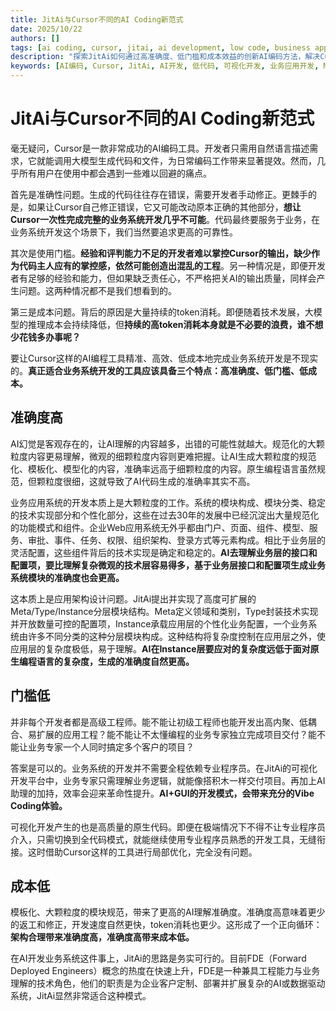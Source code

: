 ```yaml
---
title: JitAi与Cursor不同的AI Coding新范式
date: 2025/10/22
authors: []
tags: [ai coding, cursor, jitai, ai development, low code, business applications]
description: "探索JitAi如何通过高准确度、低门槛和成本效益的创新AI编码方法，解决Cursor等工具在企业业务应用开发中的关键局限性。"
keywords: [AI编码, Cursor, JitAi, AI开发, 低代码, 可视化开发, 业务应用开发, Meta, Type, Instance, Vibe Coding, FDE, 代码生成, Token优化]
---
```

# JitAi与Cursor不同的AI Coding新范式

毫无疑问，Cursor是一款非常成功的AI编码工具。开发者只需用自然语言描述需求，它就能调用大模型生成代码和文件，为日常编码工作带来显著提效。然而，几乎所有用户在使用中都会遇到一些难以回避的痛点。
<!--truncate-->
首先是准确性问题。生成的代码往往存在错误，需要开发者手动修正。更棘手的是，如果让Cursor自己修正错误，它又可能改动原本正确的其他部分，**想让Cursor一次性完成完整的业务系统开发几乎不可能**。代码最终要服务于业务，在业务系统开发这个场景下，我们当然要追求更高的可靠性。

其次是使用门槛。**经验和评判能力不足的开发者难以掌控Cursor的输出，缺少作为代码主人应有的掌控感，依然可能创造出混乱的工程**。另一种情况是，即便开发者有足够的经验和能力，但如果缺乏责任心，不严格把关AI的输出质量，同样会产生问题。这两种情况都不是我们想看到的。

第三是成本问题。背后的原因是大量持续的token消耗。即便随着技术发展，大模型的推理成本会持续降低，但**持续的高token消耗本身就是不必要的浪费，谁不想少花钱多办事呢？**

要让Cursor这样的AI编程工具精准、高效、低成本地完成业务系统开发是不现实的。**真正适合业务系统开发的工具应该具备三个特点：高准确度、低门槛、低成本。**

## 准确度高

AI幻觉是客观存在的，让AI理解的内容越多，出错的可能性就越大。规范化的大颗粒度内容更易理解，微观的细颗粒度内容则更难把握。让AI生成大颗粒度的规范化、模板化、模型化的内容，准确率远高于细颗粒度的内容。原生编程语言虽然规范，但颗粒度很细，这就导致了AI代码生成的准确率其实不高。

业务应用系统的开发本质上是大颗粒度的工作。系统的模块构成、模块分类、稳定的技术实现部分和个性化部分，这些在过去30年的发展中已经沉淀出大量规范化的功能模式和组件。企业Web应用系统无外乎都由门户、页面、组件、模型、服务、审批、事件、任务、权限、组织架构、登录方式等元素构成。相比于业务层的灵活配置，这些组件背后的技术实现是确定和稳定的。**AI去理解业务层的接口和配置项，要比理解复杂微观的技术层容易得多，基于业务层接口和配置项生成业务系统模块的准确度也会更高。**

这本质上是应用架构设计问题。JitAi提出并实现了高度可扩展的Meta/Type/Instance分层模块结构。Meta定义领域和类别，Type封装技术实现并开放数量可控的配置项，Instance承载应用层的个性化业务配置，一个业务系统由许多不同分类的这种分层模块构成。这种结构将复杂度控制在应用层之外，使应用层的复杂度极低，易于理解。**AI在Instance层要应对的复杂度远低于面对原生编程语言的复杂度，生成的准确度自然更高。**

## 门槛低

并非每个开发者都是高级工程师。能不能让初级工程师也能开发出高内聚、低耦合、易扩展的应用工程？能不能让不太懂编程的业务专家独立完成项目交付？能不能让业务专家一个人同时搞定多个客户的项目？

答案是可以的。业务系统的开发并不需要全程依赖专业程序员。在JitAi的可视化开发平台中，业务专家只需理解业务逻辑，就能像搭积木一样交付项目。再加上AI助理的加持，效率会迎来革命性提升。**AI+GUI的开发模式，会带来充分的Vibe Coding体验。**

可视化开发产生的也是高质量的原生代码。即便在极端情况下不得不让专业程序员介入，只需切换到全代码模式，就能继续使用专业程序员熟悉的开发工具，无缝衔接。这时借助Cursor这样的工具进行局部优化，完全没有问题。

## 成本低

模板化、大颗粒度的模块规范，带来了更高的AI理解准确度。准确度高意味着更少的返工和修正，开发速度自然更快，token消耗也更少。这形成了一个正向循环：**架构合理带来准确度高，准确度高带来成本低。**


在AI开发业务系统这件事上，JitAi的思路是务实可行的。目前FDE（Forward Deployed Engineers）概念的热度在快速上升，FDE是一种兼具工程能力与业务理解的技术角色，他们的职责是为企业客户定制、部署并扩展复杂的AI或数据驱动系统，JitAi显然非常适合这种模式。
